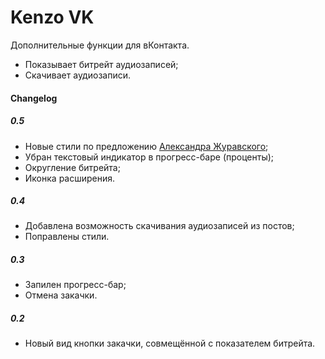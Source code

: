 Kenzo VK
==========================
Дополнительные функции для вКонтакта.

* Показывает битрейт аудиозаписей;
* Скачивает аудиозаписи.


#### Changelog

<!--
##### 0.5.2
* Теперь кнопки есть в общем поиске.

##### 0.5.1
* Теперь кнопки есть в поиске по аудиозаписям;
* Теперь при измении информации аудиозаписи кнопка не пропадает.
-->

##### 0.5
* Новые стили по предложению [Александра Журавского](http://vaderzone.ru/);
* Убран текстовый индикатор в прогресс-баре (проценты);
* Округление битрейта;
* Иконка расширения.

<!--
##### 0.4.6
* Дополнительные иконки расширения.

##### 0.4.5
* Округление битрейта.

##### 0.4.4
* Коррекция стилей.

##### 0.4.3
* Иконка расширения.

##### 0.4.2
* Новые стили по предложению [Александра Журавского](http://vaderzone.ru/);
* Убран текстовый индикатор в прогресс-баре (проценты).

##### 0.4.1
* Исправлена ошибка с обработкой аудиозаписей в поиске.
-->

##### 0.4
* Добавлена возможность скачивания аудиозаписей из постов;
* Поправлены стили.

##### 0.3
* Запилен прогресс-бар;
* Отмена закачки.

##### 0.2
* Новый вид кнопки закачки, совмещённой с показателем битрейта.

